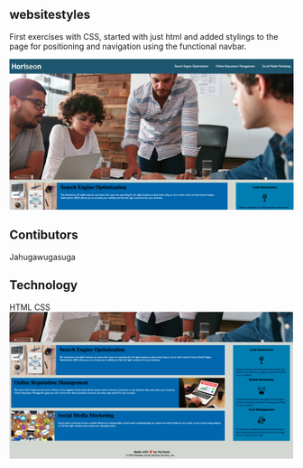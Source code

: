 ## websitestyles
First exercises with CSS, started with just html and added stylings to the page for positioning and navigation using the functional navbar. 

![mainpage](./assets/images/main.png)
## Contibutors
Jahugawugasuga


## Technology
HTML
CSS
![lowerpage](./assets/images/lower.png)